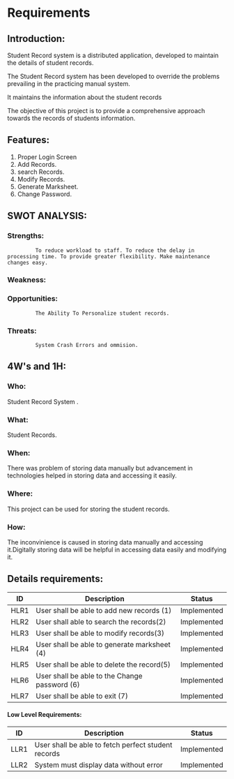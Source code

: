 # Requirements

## Introduction:

Student Record system  is a distributed application, developed to maintain the details of student records.

The Student Record system has been developed to override the problems prevailing in the practicing manual system.

It maintains the information about the student records

The objective of this project is to provide a comprehensive approach towards the records of students information.

## Features:

1. Proper Login Screen
2. Add Records.
3. search Records.
4. Modify Records.
5. Generate Marksheet.
6. Change Password.



## SWOT ANALYSIS:

### Strengths: 
             To reduce workload to staff. To reduce the delay in processing time. To provide greater flexibility. Make maintenance changes easy.
### Weakness:
             

### Opportunities:
             The Ability To Personalize student records.

### Threats: 
             System Crash Errors and ommision.

## 4W's and 1H:

### Who:
Student Record System .
### What: 
Student Records.
### When:
There was problem of storing data manually but advancement in technologies helped in storing data and accessing it easily. 
### Where: 
This project can be used for storing the student records.
### How: 
The inconvinience is caused in storing data manually and accessing it.Digitally storing data will be helpful in accessing data easily and modifying it.

## Details requirements:

| ID | Description | Status |
|------| ------| ------|
| HLR1 | User shall be able to add new records (1) | Implemented
|HLR2 | User shall able to search the records(2)| Implemented
|HLR3  | User shall be able to modify records(3) |	Implemented
|HLR4  | User shall be able to generate marksheet (4) |	Implemented
|HLR5  | User shall be able to delete the record(5) |  Implemented
|HLR6  | User shall be able to the Change password (6) |  Implemented
|HLR7  | User shall be able to exit (7) |  Implemented

#### Low Level Requirements:

| ID | Description | Status |
|-------|------|------|
| LLR1 | User shall be able to fetch perfect student records | Implemented 
| LLR2 |System must display data without error | Implemented





